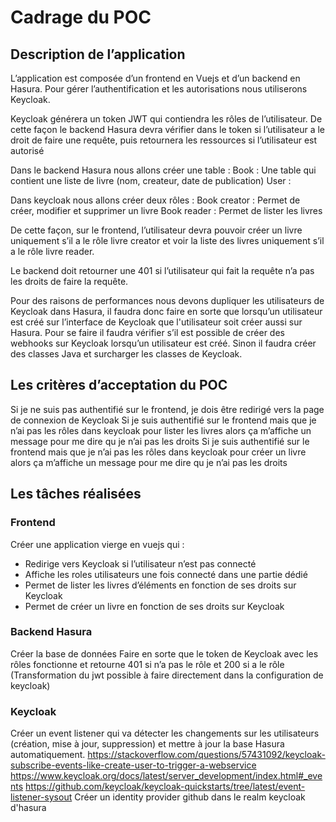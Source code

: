 # Cadrage du POC

Description de l’application
-------------

L’application est composée d’un frontend en Vuejs et d’un backend en Hasura.
Pour gérer l’authentification et les autorisations nous utiliserons Keycloak.

Keycloak générera un token JWT qui contiendra les rôles de l’utilisateur.
De cette façon le backend Hasura devra vérifier dans le token si l’utilisateur a le droit de faire une requête, puis retournera les ressources si l’utilisateur est autorisé

Dans le backend Hasura nous allons créer une table :
Book : Une table qui contient une liste de livre (nom, createur, date de publication)
User : 

Dans keycloak nous allons créer deux rôles :
Book creator : Permet de créer, modifier et supprimer un livre
Book reader : Permet de lister les livres

De cette façon, sur le frontend, l’utilisateur devra pouvoir créer un livre uniquement s’il a le rôle livre creator et voir la liste des livres uniquement s’il a le rôle livre reader.

Le backend doit retourner une 401 si l’utilisateur qui fait la requête n’a pas les droits de faire la requête.

Pour des raisons de performances nous devons dupliquer les utilisateurs de Keycloak dans Hasura, il faudra donc faire en sorte que lorsqu’un utilisateur est créé sur l’interface de Keycloak que l'utilisateur soit créer aussi sur Hasura. Pour se faire il faudra vérifier s’il est possible de créer des webhooks sur Keycloak lorsqu’un utilisateur est créé. Sinon il faudra créer des classes Java et surcharger les classes de Keycloak.


Les critères d’acceptation du POC
-------------

Si je ne suis pas authentifié sur le frontend, je dois être redirigé vers la page de connexion de Keycloak
Si je suis authentifié sur le frontend mais que je n’ai pas les rôles dans keycloak pour lister les livres alors ça m’affiche un message pour me dire qu je n’ai pas les droits
Si je suis authentifié sur le frontend mais que je n’ai pas les rôles dans keycloak pour créer un livre alors ça m’affiche un message pour me dire qu je n’ai pas les droits


Les tâches réalisées
-------------

### Frontend

Créer une application vierge en vuejs qui :
- Redirige vers Keycloak si l’utilisateur n’est pas connecté
- Affiche les roles utilisateurs une fois connecté dans une partie dédié
- Permet de lister les livres d’éléments en fonction de ses droits sur Keycloak
- Permet de créer un livre en fonction de ses droits sur Keycloak

### Backend Hasura

Créer la base de données
Faire en sorte que le token de Keycloak avec les rôles fonctionne et retourne 401 si n’a pas le rôle et 200 si a le rôle (Transformation du jwt possible à faire directement dans la configuration de keycloak)

### Keycloak

Créer un event listener qui va détecter les changements sur les utilisateurs (création, mise à jour, suppression) et mettre à jour la base Hasura automatiquement.
https://stackoverflow.com/questions/57431092/keycloak-subscribe-events-like-create-user-to-trigger-a-webservice
https://www.keycloak.org/docs/latest/server_development/index.html#_events
https://github.com/keycloak/keycloak-quickstarts/tree/latest/event-listener-sysout
Créer un identity provider github dans le realm keycloak d'hasura
